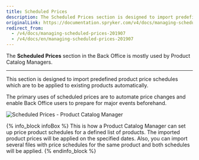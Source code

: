```yaml
---
title: Scheduled Prices
description: The Scheduled Prices section is designed to import predefined product price schedules which are to be applied to existing products automatically in the future.
originalLink: https://documentation.spryker.com/v4/docs/managing-scheduled-prices-201907
redirect_from:
  - /v4/docs/managing-scheduled-prices-201907
  - /v4/docs/en/managing-scheduled-prices-201907
---
```


The **Scheduled Prices** section in the Back Office is mostly used by Product Catalog Managers.
***
This section is designed to import predefined product price schedules which are to be applied to existing products automatically.

The primary uses of scheduled prices are to automate price changes and enable Back Office users to prepare for major events beforehand.

![Scheduled Prices - Product Catalog Manager](https://spryker.s3.eu-central-1.amazonaws.com/docs/User+Guides/Back+Office+User+Guides/Price/Scheduled+Prices/scheduled-prices-section.png)

{% info_block infoBox %}
This is how a Product Catalog Manager can set up price product schedules for a defined list of products. The imported product prices will be applied on the specified dates. Also, you can import several files with price schedules for the same product and both schedules will be applied. 
{% endinfo_block %}

